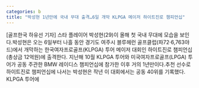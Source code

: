 ```yaml
---
categories: b
title: "박성현 1년만에 국내 무대 출격…6일 개막 KLPGA 메이저 하이트진로 챔피언십"
---
```

[골프한국 하유선 기자] 스타 플레이어 박성현(29)이 올해 첫 국내 무대에 모습을 보인다.박성현은 오는 6일부터 나흘 동안 경기도 여주시 블루헤런 골프클럽(파72·6,763야드)에서 개막하는 한국여자프로골프(KLPGA) 투어 메이저 대회인 하이트진로 챔피언십(총상금 12억원)에 출격한다. 지난해 10월 KLPGA 투어와 미국여자프로골프(LPGA) 투어가 공동 주관한 BMW 레이디스 챔피언십에 참가한 이후 거의 1년만이다.추천 선수로 하이트진로 챔피언십에 나서는 박성현은 작년 이 대회에서는 공동 40위를 기록했다. KLPGA 투어에